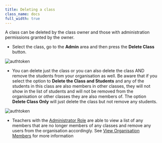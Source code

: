 ```yaml
---
title: Deleting a class
class_name: docs
full_width: true
---
```


A class can be deleted by the class owner and those with administration permissions granted by the owner.

- Select the class, go to the **Admin** area and then press the **Delete Class** button.

<img alt="authtoken" src="/img/docs/class_delete.png" class="simple"/>

- You can delete just the class or you can also delete the class AND remove the students from your organisation as well. Be aware that if you select the option to **Delete the Class and Students** and any of the students in this class are also members in other classes, they will not show in the list of students and will not be removed from the organisation or other classes they are also members of. The option **Delete Class Only** will just delete the class but not remove any students.

<img alt="authtoken" src="/img/docs/deleteclass.png" class="simple"/>

- Teachers with the [Administrator Role](/docs/dashboard/create/adminrole) are able to view a list of any members that are no longer members of any classes and remove any users from the organisation accordingly. See [View Organisation Members](/docs/dashboard/create/viewmembers) for more information

